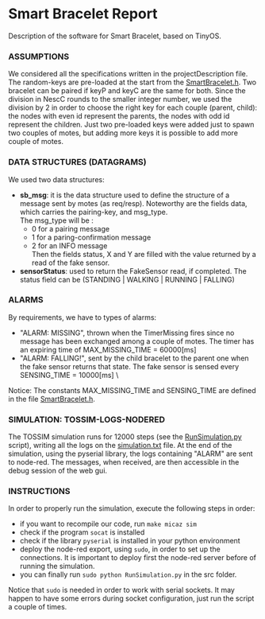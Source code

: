 # Smart Bracelet Report

Description of the software for Smart Bracelet, based on TinyOS.

### ASSUMPTIONS

We considered all the specifications written in the projectDescription file. The random-keys are pre-loaded at the start from the [SmartBracelet.h](./src/SmartBracelet.h).
Two bracelet can be paired if keyP and keyC are the same for both. Since the division in NescC rounds to the smaller integer number, we used the division by 2 in order to choose the right key for each couple (parent, child): the nodes with even id represent the parents, the nodes with odd id represent the children. Just two pre-loaded keys were added just to spawn two couples of motes, but adding more keys it is possible to add more couple of motes.

### DATA STRUCTURES (DATAGRAMS)

We used two data structures:
- **sb_msg**:
    it is the data structure used to define the structure of a message sent by motes (as req/resp). Noteworthy are the fields data, which carries the pairing-key, and msg_type.\
    The msg_type will be :
    - 0 for a pairing message
    - 1 for a paring-confirmation message
    - 2 for an INFO message \
    Then the fields status, X and Y are filled with the value returned by a read of the fake sensor.
- **sensorStatus**:
    used to return the FakeSensor read, if completed. The status field can be (STANDING | WALKING | RUNNING | FALLING)


### ALARMS

By requirements, we have to types of alarms:
- "ALARM: MISSING", thrown when the TimerMissing fires since no message has been exchanged among a couple of motes. The timer has an expiring time of MAX_MISSING_TIME = 60000[ms]
- "ALARM: FALLING!", sent by the child bracelet to the parent one when the fake sensor returns that state. The fake sensor is sensed every SENSING_TIME = 10000[ms] \

Notice: The constants MAX_MISSING_TIME and SENSING_TIME are defined in the file [SmartBracelet.h](./src/SmartBracelet.h).

### SIMULATION: TOSSIM-LOGS-NODERED

The TOSSIM simulation runs for 12000 steps (see the [RunSimulation.py](src/RunSimulation.py) script), writing all the logs on the [simulation.txt](src/simulation.txt) file.
At the end of the simulation, using the pyserial library, the logs containing "ALARM" are sent to node-red. The messages, when received, are then accessible in the debug session of the web gui.


### INSTRUCTIONS
In order to properly run the simulation, execute the following steps in order:
- if you want to recompile our code, run `make micaz sim`
- check if the program `socat` is installed
- check if the library `pyserial` is installed in your python environment
- deploy the node-red export, using `sudo`, in order to set up the connections. It is important to deploy first the node-red server before of running the simulation.
- you can finally run `sudo python RunSimulation.py` in the src folder.

Notice that `sudo` is needed in order to work with serial sockets. It may happen to have some errors during socket configuration, just run the script a couple of times.

